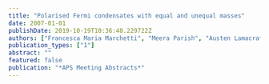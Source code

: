 ```yaml
---
title: "Polarised Fermi condensates with equal and unequal masses"
date: 2007-01-01
publishDate: 2019-10-19T10:36:48.229722Z
authors: ["Francesca Maria Marchetti", "Meera Parish", "Austen Lamacraft", "Ben Simons"]
publication_types: ["1"]
abstract: ""
featured: false
publication: "*APS Meeting Abstracts*"
---
```


